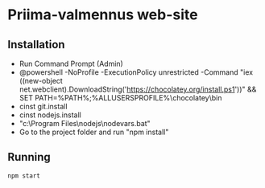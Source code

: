 # Priima-valmennus web-site

## Installation

- Run Command Prompt (Admin)
- @powershell -NoProfile -ExecutionPolicy unrestricted -Command "iex ((new-object net.webclient).DownloadString('https://chocolatey.org/install.ps1'))" && SET PATH=%PATH%;%ALLUSERSPROFILE%\chocolatey\bin
- cinst git.install
- cinst nodejs.install
- "c:\Program Files\nodejs\nodevars.bat"
- Go to the project folder and run "npm install"

## Running

`npm start`
